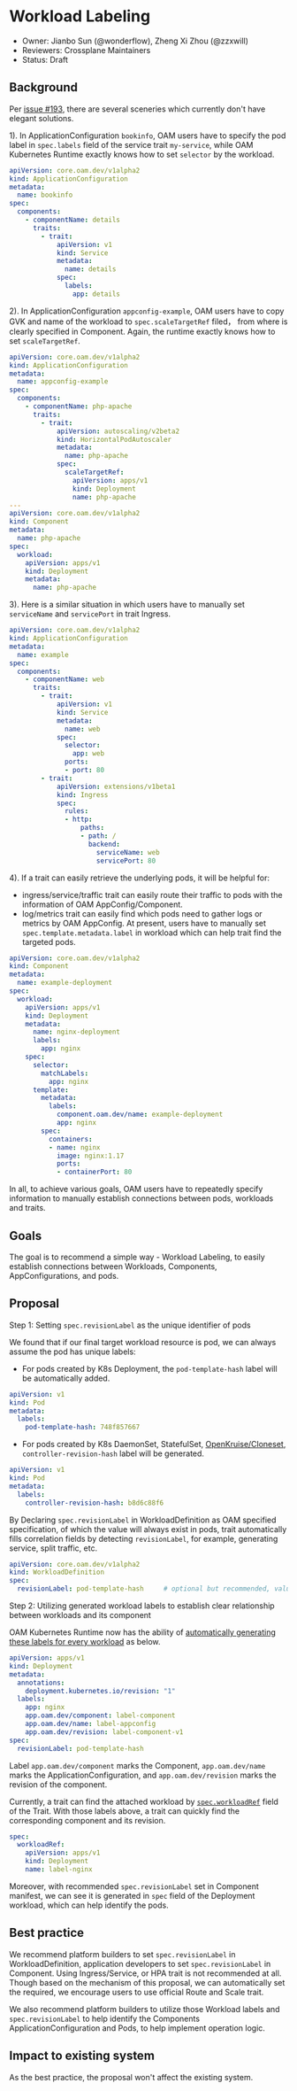 # Workload Labeling

* Owner: Jianbo Sun (@wonderflow), Zheng Xi Zhou (@zzxwill)
* Reviewers: Crossplane Maintainers
* Status: Draft

## Background

Per [issue #193](https://github.com/crossplane/oam-kubernetes-runtime/issues/193), there are several sceneries which currently don't have elegant solutions.

1). In ApplicationConfiguration `bookinfo`, OAM users have to specify the pod label in `spec.labels` field of the service trait `my-service`, while OAM Kubernetes
Runtime exactly knows how to set `selector` by the workload. 

```yaml
apiVersion: core.oam.dev/v1alpha2
kind: ApplicationConfiguration
metadata:
  name: bookinfo
spec:
  components:
    - componentName: details
      traits:
        - trait:
            apiVersion: v1
            kind: Service
            metadata:
              name: details
            spec:
              labels:
                app: details
```

2). In ApplicationConfiguration `appconfig-example`, OAM users have to copy GVK and name of the workload to `spec.scaleTargetRef`
filed， from where is clearly specified in Component. Again, the runtime exactly knows how to set `scaleTargetRef`.

```yaml
apiVersion: core.oam.dev/v1alpha2
kind: ApplicationConfiguration
metadata:
  name: appconfig-example
spec:
  components:
    - componentName: php-apache
      traits:
        - trait:
            apiVersion: autoscaling/v2beta2
            kind: HorizontalPodAutoscaler
            metadata:
              name: php-apache
            spec:
              scaleTargetRef:
                apiVersion: apps/v1
                kind: Deployment
                name: php-apache
---
apiVersion: core.oam.dev/v1alpha2
kind: Component
metadata:
  name: php-apache
spec:
  workload:
    apiVersion: apps/v1
    kind: Deployment
    metadata:
      name: php-apache
```

3). Here is a similar situation in which users have to manually set `serviceName` and `servicePort` in trait Ingress.

```yaml
apiVersion: core.oam.dev/v1alpha2
kind: ApplicationConfiguration
metadata:
  name: example
spec:
  components:
    - componentName: web
      traits:
        - trait:
            apiVersion: v1
            kind: Service
            metadata:
              name: web
            spec:
              selector:
                app: web
              ports:
              - port: 80
        - trait:
            apiVersion: extensions/v1beta1
            kind: Ingress
            spec:
              rules:
              - http:
                  paths:
                  - path: /
                    backend:
                      serviceName: web
                      servicePort: 80
```

4). If a trait can easily retrieve the underlying pods, it will be helpful for:
- ingress/service/traffic trait can easily route their traffic to pods with the information of OAM AppConfig/Component.
- log/metrics trait can easily find which pods need to gather logs or metrics by OAM AppConfig.
At present, users have to manually set `spec.template.metadata.label` in workload which can help trait find the targeted
pods.

```yaml
apiVersion: core.oam.dev/v1alpha2
kind: Component
metadata:
  name: example-deployment
spec:
  workload:
    apiVersion: apps/v1
    kind: Deployment
    metadata:
      name: nginx-deployment
      labels:
        app: nginx
    spec:
      selector:
        matchLabels:
          app: nginx
      template:
        metadata:
          labels:
            component.oam.dev/name: example-deployment
            app: nginx
        spec:
          containers:
          - name: nginx
            image: nginx:1.17
            ports:
            - containerPort: 80
```

In all, to achieve various goals, OAM users have to repeatedly specify information to manually establish connections
between pods, workloads and traits.

## Goals

The goal is to recommend a simple way - Workload Labeling, to easily establish connections between Workloads, Components, AppConfigurations,
and pods.

## Proposal

Step 1: Setting `spec.revisionLabel` as the unique identifier of pods

We found that if our final target workload resource is pod, we can always assume the pod has unique labels:

- For pods created by K8s Deployment, the `pod-template-hash` label will be automatically added.

```yaml
apiVersion: v1
kind: Pod
metadata:
  labels:
    pod-template-hash: 748f857667
```

- For pods created by K8s DaemonSet, StatefulSet, [OpenKruise/Cloneset](https://openkruise.io/en-us/docs/cloneset.html), `controller-revision-hash` label will be generated.
```yaml
apiVersion: v1
kind: Pod
metadata:
  labels:
    controller-revision-hash: b8d6c88f6
```

By Declaring `spec.revisionLabel` in WorkloadDefinition as OAM specified specification, of which the value will always exist
in pods, trait automatically fills correlation fields by detecting `revisionLabel`, for example, generating service, split traffic, etc.

```yaml
apiVersion: core.oam.dev/v1alpha2
kind: WorkloadDefinition
spec:
  revisionLabel: pod-template-hash     # optional but recommended, values in [pod-template-hash, controller-revision-hash]
```

Step 2: Utilizing generated workload labels to establish clear relationship between workloads and its component

OAM Kubernetes Runtime now has the ability of [automatically generating these labels for every workload](https://github.com/crossplane/oam-kubernetes-runtime/pull/189) as below.

```yaml
apiVersion: apps/v1
kind: Deployment
metadata:
  annotations:
    deployment.kubernetes.io/revision: "1"
  labels:
    app: nginx
    app.oam.dev/component: label-component
    app.oam.dev/name: label-appconfig
    app.oam.dev/revision: label-component-v1
spec:
  revisionLabel: pod-template-hash
```

Label `app.oam.dev/component` marks the Component, `app.oam.dev/name` marks the ApplicationConfiguration, and `app.oam.dev/revision`
marks the revision of the component.

Currently, a trait can find the attached workload by [`spec.workloadRef`](./one-pager-trait-scope-workload-interaction-mechanism.md) field of the Trait. With those labels above, a
trait can quickly find the corresponding component and its revision.

```yaml
spec:
  workloadRef:
    apiVersion: apps/v1
    kind: Deployment
    name: label-nginx
```

Moreover, with recommended `spec.revisionLabel` set in Component manifest, we can see it is generated in `spec` field of
the Deployment workload, which can help identify the pods.

## Best practice

We recommend platform builders to set `spec.revisionLabel` in WorkloadDefinition, application developers to set
`spec.revisionLabel` in Component. Using Ingress/Service, or HPA trait is not recommended at all. Though based on the mechanism
of this proposal, we can automatically set the required, we encourage users to use official Route and Scale trait.

We also recommend platform builders to utilize those Workload labels and `spec.revisionLabel` to help identify the Components
ApplicationConfiguration and Pods, to help implement operation logic.

## Impact to existing system

As the best practice, the proposal won't affect the existing system.
